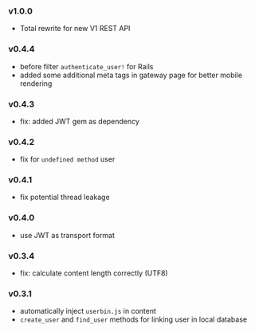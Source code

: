 ### v1.0.0

 * Total rewrite for new V1 REST API

### v0.4.4

 * before filter `authenticate_user!` for Rails
 * added some additional meta tags in gateway page for better mobile rendering

### v0.4.3

 * fix: added JWT gem as dependency

### v0.4.2

 * fix for `undefined method` user

### v0.4.1

 * fix potential thread leakage

### v0.4.0

 * use JWT as transport format

### v0.3.4

 * fix: calculate content length correctly (UTF8)

### v0.3.1

 * automatically inject `userbin.js` in content
 * `create_user` and `find_user` methods for linking user in local database
